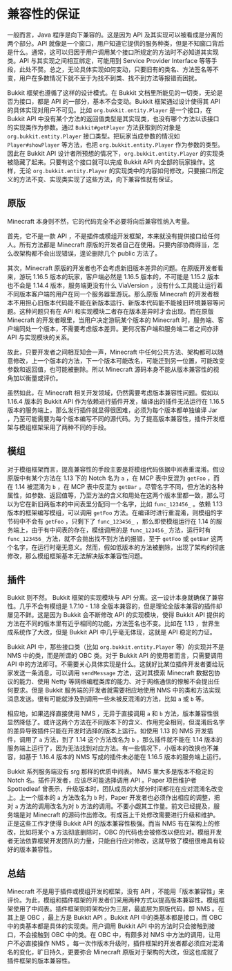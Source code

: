# 兼容性的保证

一般而言，Java 程序是向下兼容的。这是因为 API 及其实现可以被看成是分离的两个部分。API 就像是一个窗口，用户知道它提供的服务种类，但是不知窗口背后是什么。通常，这可以归因于用户调用某个接口所规定的方法时不必知道其实现类。API 与其实现之间相互绑定，可能用到 Service Provider Interface 等等手段，此处不赘。总之，无论具体实现如何变动，只要旧有的类名、方法签名等不变，用户在多数情况下就不至于为找不到类、找不到方法等报错而困扰。

Bukkit 框架也遵循了这样的设计模式。在 Bukkit 文档里所能见的一切类，无论是否为接口，都是 API 的一部分，基本不会变动。Bukkit 框架通过设计使得其 API 的具体实现对用户不可见。比如 `org.bukkit.entity.Player` 是一个接口，在 Bukkit API 中没有某个方法的返回值类型是其实现类，也没有哪个方法以该接口的实现类作为参数。通过 `Bukkit#getPlayer` 方法获取到的对象是 `org.bukkit.entity.Player` 接口类型。把玩家当成参数的情况如 `Player#showPlayer` 等方法，也把 `org.bukkit.entity.Player` 作为参数的类型。因此在 Bukkit API 设计者所预想的情况下，`org.bukkit.entity.Player` 的实现类被隐藏了起来。只要有这个接口就可以完成 Bukkit API 内全部的玩家操作。这样，无论 `org.bukkit.entity.Player` 的实现类中的内容如何修改，只要接口所定义的方法不变、实现类实现了这些方法，向下兼容性就有保证。

## 原版

Minecraft 本身则不然，它的代码完全不必要将向后兼容性纳入考量。

首先，它不是一款 API ，不是插件或模组开发框架，本来就没有提供接口给任何人。所有方法都是 Minecraft 原版的开发者自己在使用。只要内部协商得当，怎么改架构都不会出现错误，遑论删除几个 public 方法了。

其次，Minecraft 原版的开发者也不会考虑新旧版本差异的问题。在原版开发者看来，游玩 1.16.5 版本的玩家，客户端必然是 1.16.5 版本的，不可能是 1.15.2 版本也不会是 1.14.4 版本，服务端更没有什么 ViaVersion ，没有什么工具能让运行着不同版本客户端的用户在同一个服务器里游玩。那么原版 Minecraft 的开发者根本不用担心旧版本代码能不能在新版本运行、新版本代码能不能被旧环境兼容等问题。这种问题只有在 API 和实现模块二者存在版本差异时才会出现。而在原版 Minecraft 的开发者眼里，当用户决定游玩某个版本的 Minecraft 时，服务端、客户端同处一个版本，不需要考虑版本差异。更何况客户端和服务端二者之间亦非 API 与实现模块的关系。

故此，只要开发者之间相互知会一声，Minecraft 中任何公共方法、架构都可以随意修改，上一个版本的方法，下一个版本可能改名，可能迁到另一位置，可能改变参数和返回值，也可能被删除。所以 Minecraft 源码本身不能从版本兼容性的视角加以衡量或评价。

虽然如此，在 Minecraft 相关开发领域，仍然需要考虑版本兼容性问题。假如以 1.16.4 版本的 Bukkit API 作为依赖进行插件开发，编译出的插件无法运行在 1.16.5 版本的服务端上，那么发行插件就显得很困难，必须为每个版本都单独编译 Jar ，乃至可能需要为每个版本编写不同的源代码。为了提高版本兼容性，插件开发框架与模组框架采用了两种不同的手段。

## 模组

对于模组框架而言，提高兼容性的手段主要是将模组代码依据中间表重混淆。假设原版中有某个方法在 1.13 下的 Notch 名为 `a` ，在 MCP 表中反混为 `getFoo` ，而在 1.14 被混淆为 `b` ，在 MCP 表中反混为 `getBar` 。尽管名字不同，但方法的各种属性，如参数、返回值等，乃至方法的含义和用处在这两个版本里都一致，那么可以为它在新旧两版本的中间表里分配同一个名字，比如 `func_123456_` 。依赖 1.13 版本的框架编写模组，可以调用 `getFoo` 方法。在编译时进行重混淆，则模组的字节码中不会有 `getFoo` ，只剩下了 `func_123456_` ，那么即使模组运行在 1.14 的服务端上，由于有中间表的存在，模组调用的是 `func_123456_` 方法，运行时有 `func_123456_` 方法，就不会抛出找不到方法的报错，至于 `getFoo` 或 `getBar` 这两个名字，在运行时毫无意义。然而，假如低版本的方法被删除，出现了架构的彻底修改，那么模组框架基本无法解决版本兼容性问题。

## 插件

Bukkit 则不然。 Bukkit 框架的实现模块与 API 分离。这一设计本身就确保了兼容性。几乎不会有模组是 1.7.10 - 1.18 全版本兼容的，但是理论全版本兼容的插件却屡见不鲜。这是因为 Bukkit 会不断修改 API 的实现模块，使得 Bukkit API 提供的方法在不同的版本里有近乎相同的功能，方法签名也不变。比如在 1.13 ，世界生成系统作了大改，但是 Bukkit API 中几乎毫无体现，这就是 API 稳定的力证。

Bukkit API 中，那些接口类（比如 `org.bukkit.entity.Player` 等）的实现并不是 NMS 中的类，而是所谓的 OBC 类。对于 Bukkit API 的使用者而言，只需要调用 API 中的方法即可。不需要关心具体实现是什么。这就好比某位插件开发者要给玩家发送一条消息，可以调用 `sendMessage` 方法，这对其摸索 Minecraft 数据包协议的能力、使用 Netty 等网络编程类库的能力、对于网络通信的憭解不会提出任何要求。但是 Bukkit 服务端的开发者就需要相应地使用 NMS 中的类和方法实现消息发送。很有可能就涉及到调用一些未被反混淆的方法，比如 `a` 或 `b` 等。

相应地，如果选择直接使用 NMS ，无异于直接调用 `a` 和 `b` 方法，版本兼容性很显然降低了。或许这两个方法在不同版本下的含义、作用完全相同，但混淆后名字的差异导致插件只能在开发时选择的版本上运行。如使用 1.13 的 NMS 开发插件，调用了 `a` 方法，到了 1.14 这个方法改名为 `b` ，那么插件就不能在 1.14 版本的服务端上运行了，因为无法找到对应方法。有一些情况下，小版本的改换也不兼容，如基于 1.16.4 版本的 NMS 写成的插件未必能在 1.16.5 版本的服务端上运行。

Bukkit 系列服务端没有 srg 那样的优质中间表。 NMS 里大多是版本不稳定的 Notch 名。插件开发者，应该尽可能选择调用 API 。Paper 项目维护者 Spottedleaf 曾表示，升级版本时，团队成员的大部分时间都花在应对混淆名改变上。上一个版本的 `a` 方法改名为 `b` 时，Paper 开发者也必须作出相应的调整，把对 `a` 方法的调用改名为对 `b` 方法的调用。不要小觑其工作量。前文已经提及，服务端是对 Minecraft 的源码作出修改。有成百上千处修改需要进行升级和维护。正是这些工作才使得 Bukkit API 的版本兼容性极强。而当 NMS 有在架构上的修改，比如将某个 `a` 方法彻底删除时，OBC 的代码也会被修改以便应对。模组开发者无法依靠框架开发团队的力量，只能自行应对修改，这就导致了模组很难具有较好的版本兼容性。

## 总结

Minecraft 不是用于插件或模组开发的框架，没有 API ，不能用「版本兼容性」来评价。为此，模组和插件框架的开发者们采用两种方式以提高版本兼容性。模组框架使用了中间表。插件框架则将架构分为三层，最底层为原版代码，即 NMS 。在其上是 OBC ，最上方是 Bukkit API 。Bukkit API 中的类基本都是接口，而 OBC 中的类基本都是具体的实现类。用户调用 Bukkit API 中的方法时只会接触到接口，不会接触到 OBC 中的类。在 OBC 中，有颇多对 NMS 中方法的调用，让用户不必直接操作 NMS 。每一次作版本升级时，插件框架的开发者都必须应对混淆名的变化，旷日持久，更要弥合 Minecraft 原版对于架构的大改，但这也成就了插件框架的版本兼容性。